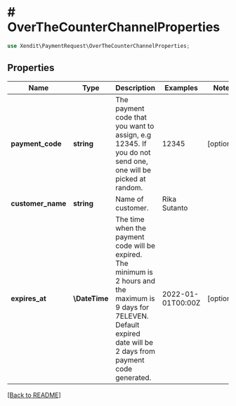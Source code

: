 # # OverTheCounterChannelProperties


```php
use Xendit\PaymentRequest\OverTheCounterChannelProperties;
```
## Properties

| Name | Type | Description | Examples | Notes |
| ------------ | ------------- | ------------- | ------------- | -------------|
| **payment_code** | **string** | The payment code that you want to assign, e.g 12345. If you do not send one, one will be picked at random. | 12345 |  [optional] |
| **customer_name** | **string** | Name of customer. | Rika Sutanto |  |
| **expires_at** | **\DateTime** | The time when the payment code will be expired. The minimum is 2 hours and the maximum is 9 days for 7ELEVEN. Default expired date will be 2 days from payment code generated. | 2022-01-01T00:00Z |  [optional] |


[[Back to README]](../../README.md)
